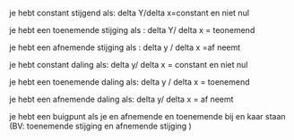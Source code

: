 je hebt constant stijgend als: delta Y/delta x=constant en niet nul

je hebt een toenemende stijging als : delta Y/ delta x = teonemend 

je hebt een afnemende stijging als : delta y / delta x =af neemt

je hebt constant daling als: delta y/ delta x = constant  en niet nul

je hebt een toenemende daling als: delta y / delta x = toenemend

je hebt een afnemende daling als: delta y/ delta x = af neemt


je hebt een buigpunt als je en afnemende en toenemende bij en kaar staan (BV: toenemende stijging en afnemende stijging )